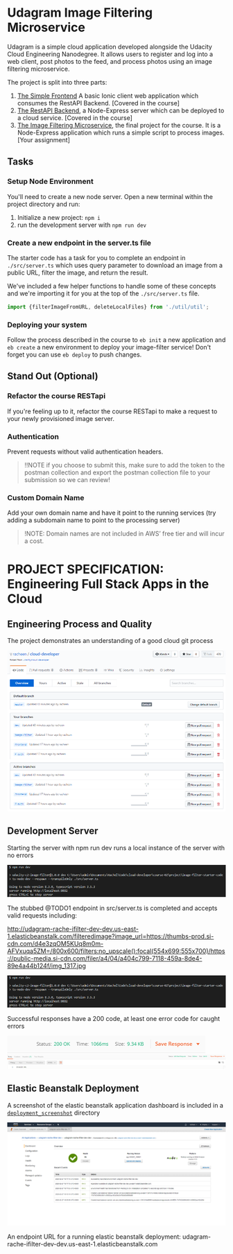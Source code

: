 # Udagram Image Filtering Microservice

Udagram is a simple cloud application developed alongside the Udacity Cloud Engineering Nanodegree. It allows users to register and log into a web client, post photos to the feed, and process photos using an image filtering microservice.

The project is split into three parts:
1. [The Simple Frontend](https://github.com/udacity/cloud-developer/tree/master/course-02/exercises/udacity-c2-frontend)
A basic Ionic client web application which consumes the RestAPI Backend. [Covered in the course]
2. [The RestAPI Backend](https://github.com/udacity/cloud-developer/tree/master/course-02/exercises/udacity-c2-restapi), a Node-Express server which can be deployed to a cloud service. [Covered in the course]
3. [The Image Filtering Microservice](https://github.com/udacity/cloud-developer/tree/master/course-02/project/image-filter-starter-code), the final project for the course. It is a Node-Express application which runs a simple script to process images. [Your assignment]

## Tasks

### Setup Node Environment

You'll need to create a new node server. Open a new terminal within the project directory and run:

1. Initialize a new project: `npm i`
2. run the development server with `npm run dev`

### Create a new endpoint in the server.ts file

The starter code has a task for you to complete an endpoint in `./src/server.ts` which uses query parameter to download an image from a public URL, filter the image, and return the result.

We've included a few helper functions to handle some of these concepts and we're importing it for you at the top of the `./src/server.ts`  file.

```typescript
import {filterImageFromURL, deleteLocalFiles} from './util/util';
```

### Deploying your system

Follow the process described in the course to `eb init` a new application and `eb create` a new environment to deploy your image-filter service! Don't forget you can use `eb deploy` to push changes.

## Stand Out (Optional)

### Refactor the course RESTapi

If you're feeling up to it, refactor the course RESTapi to make a request to your newly provisioned image server.

### Authentication

Prevent requests without valid authentication headers.
> !!NOTE if you choose to submit this, make sure to add the token to the postman collection and export the postman collection file to your submission so we can review!

### Custom Domain Name

Add your own domain name and have it point to the running services (try adding a subdomain name to point to the processing server)
> !NOTE: Domain names are not included in AWS’ free tier and will incur a cost.

# PROJECT SPECIFICATION: Engineering Full Stack Apps in the Cloud

## Engineering Process and Quality
The project demonstrates an understanding of a good cloud git process

[![deployementserver1](/course-02/project/image-filter-starter-code/assets/Branches.PNG)](https://github.com/racheen/cloud-developer/blob/master/course-02/project/image-filter-starter-code/assets/Branches.PNG)

## Development Server
Starting the server with npm run dev runs a local instance of the server with no errors

![deployementserver1](/course-02/project/image-filter-starter-code/assets/DeployementServer1.PNG)

The stubbed @TODO1 endpoint in src/server.ts is completed and accepts valid requests including:

http://udagram-rache-ifilter-dev-dev.us-east-1.elasticbeanstalk.com/filteredimage?image_url=https://thumbs-prod.si-cdn.com/d4e3zqOM5KUq8m0m-AFVxuqa5ZM=/800x600/filters:no_upscale():focal(554x699:555x700)/https://public-media.si-cdn.com/filer/a4/04/a404c799-7118-459a-8de4-89e4a44b124f/img_1317.jpg

![deployementserver2](/course-02/project/image-filter-starter-code/assets/DeployementServer1.PNG)

Successful responses have a 200 code, at least one error code for caught errors

![deployementserver3](/course-02/project/image-filter-starter-code/assets/DeployementServer3.PNG)
![deployementserver3](/course-02/project/image-filter-starter-code/assets/DeployementServer4.PNG)

## Elastic Beanstalk Deployment
A screenshot of the elastic beanstalk application dashboard is included in a [`deployment_screenshot`](https://github.com/racheen/cloud-developer/tree/master/course-02/project/image-filter-starter-code/deployment_screenshots/elastic_beanstalk_sc.PNG) directory

![deployment_screenshot](/course-02/project/image-filter-starter-code/deployment_screenshots/elastic_beanstalk_sc.PNG)

An endpoint URL for a running elastic beanstalk deployment: 
udagram-rache-ifilter-dev-dev.us-east-1.elasticbeanstalk.com
